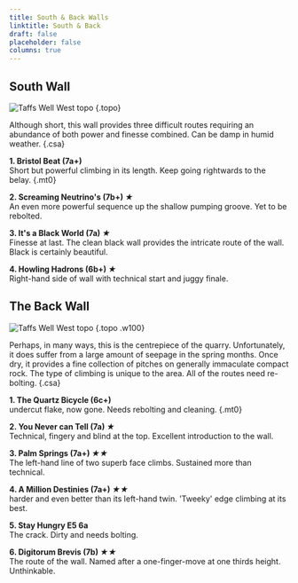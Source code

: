 ```yaml
---
title: South & Back Walls
linktitle: South & Back
draft: false
placeholder: false
columns: true
---
```



South Wall
----------

![Taffs Well West topo](/img/south-wales/south-east-limestone/Taffs-Well-West-Diamond-Wall.jpg)
{.topo}

Although short, this wall provides three difficult routes requiring an abundance of both power and finesse combined. Can be damp in humid weather.
{.csa}

**1\. Bristol Beat (7a+)**  
Short but powerful climbing in its length. Keep going rightwards to the belay.
{.mt0}

**2\. Screaming Neutrino's (7b+) *★***  
An even more powerful sequence up the shallow pumping groove. Yet to be rebolted.

**3\. It's a Black World (7a) *★***  
Finesse at last. The clean black wall provides the intricate route of the wall. Black is certainly beautiful.

**4\. Howling Hadrons (6b+) *★***  
Right-hand side of wall with technical start and juggy finale.

The Back Wall
-------------

![Taffs Well West topo](/img/south-wales/south-east-limestone/Taffs-Well-West-Back-Wall.jpg)
{.topo .w100}

Perhaps, in many ways, this is the centrepiece of the quarry. Unfortunately, it does suffer from a large amount of seepage in the spring months. Once dry, it provides a fine collection of pitches on generally immaculate compact rock. The type of climbing is unique to the area. All of the routes need re-bolting.
{.csa}

**1\. The Quartz Bicycle (6c+)**  
undercut flake, now gone. Needs rebolting and cleaning.
{.mt0}

**2\. You Never can Tell (7a) *★***  
Technical, fingery and blind at the top. Excellent introduction to the wall.

**3\. Palm Springs (7a+) *★★***  
The left-hand line of two superb face climbs. Sustained more than technical.

**4\. A Million Destinies (7a+) *★★***  
harder and even better than its left-hand twin. 'Tweeky' edge climbing at its best.

**5\. Stay Hungry E5 6a**  
The crack. Dirty and needs bolting.

**6\. Digitorum Brevis (7b) *★★***  
The route of the wall. Named after a one-finger-move at one thirds height. Unthinkable.